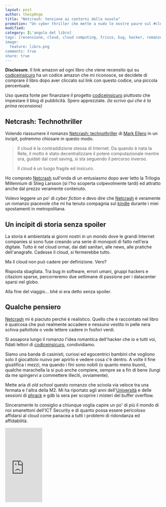 ```yaml
---
layout: post
author: thesp0nge
title: "Netcrash: tensione ai contorni della nuvola"
promotion: "Un cyber thriller che mette a nudo le nostre paure sul #cloud"
modified: 
category: [L'angolo del libro]
tags: [recensione, cloud, cloud computing, frisco, bug, hacker, romanzo, disastro]
image:
  feature: libro.png
comments: true
share: true
---
```


**Disclosure**. Il link amazon ad ogni libro che viene recensito qui su
[codiceinsicuro]({{site.url}}) ha un codice amazon che mi riconosce, se
decidete di comprare il libro dopo aver cliccato sul link con questo codice,
una piccola percentuale.

Uso questa fonte per finanziare il progetto [codiceinsicuro]({{site.url}})
piuttosto che impestare il blog di pubblicità. Spero apprezziate.
_(la scrivo qui che è la prima recensione)_

## Netcrash: Technothriller

Volendo riassumere il romanzo [Netcrash: technothriller](http://www.amazon.it/gp/product/B00ID69WHK/ref=as_li_ss_tl?ie=UTF8&camp=3370&creative=24114&creativeASIN=B00ID69WHK&linkCode=as2&tag=codicinsic-21") di [Mark Ellero](mailto:mark.ellero@gmail.com) in un incipit,
potremmo chiosare in questo modo.

> Il cloud è la contraddizione stessa di Internet. Da quando è nata la Rete, il
> motto è stato decentralizzare il potere computazionale mentre ora, guidati
> dal cost saving, si sta seguendo il percorso inverso.
>
> Il cloud è un luogo fragile ed insicuro.

Ho comprato [Netcrash](http://www.amazon.it/gp/product/B00ID69WHK/ref=as_li_ss_tl?ie=UTF8&camp=3370&creative=24114&creativeASIN=B00ID69WHK&linkCode=as2&tag=codicinsic-21") sull'onda di un entusiasmo dopo aver letto la
Trilogia Millennium di Stieg Larsson (sì l'ho scoperta colpevolmente tardi) ed
attratto anche dal prezzo veramente contenuto.

Volevo leggere un po' di _cyber fiction_ e devo dire che [Netcrash](http://www.amazon.it/gp/product/B00ID69WHK/ref=as_li_ss_tl?ie=UTF8&camp=3370&creative=24114&creativeASIN=B00ID69WHK&linkCode=as2&tag=codicinsic-21") è
veramente un romanzo piacevole che mi ha tenuto compagnia sul [kindle](http://www.amazon.it/gp/product/B00KDRUCJY/ref=fs_sz)
durante i miei spostamenti in metropolitana.



## Un incipit di storia senza spoiler

La storia è ambientata ai giorni nostri in un mondo dove le grandi Internet
companies si sono fuse creando una serie di monopoli di fatto nell'era
digitale. Tutto è nel cloud ormai, dai dati sanitari, alle news, alle pratiche
dell'anagrafe. Cadesse il cloud, si fermerebbe tutto.

Ma il cloud non può cadere per definizione. Vero?

Risposta sbagliata. Tra bug in software, errori umani, gruppi hackers e
citazioni sparse, percorreremo due settimane di passione per i datacenter
sparsi nel globo.

Alla fine del viaggio... bhé si era detto senza spoiler.

## Qualche pensiero

[Netcrash](http://www.amazon.it/gp/product/B00ID69WHK/ref=as_li_ss_tl?ie=UTF8&camp=3370&creative=24114&creativeASIN=B00ID69WHK&linkCode=as2&tag=codicinsic-21) mi è piaciuto perché è realistico. Quello che è raccontato nel
libro è qualcosa che può realmente accadere e nessuno vestito in pelle nera
schiva pallottole o vede lettere cadere in fosfori verdi.

Si assapora lungo il romanzo l'idea romantica dell'hacker che io e tutti voi,
fidati lettori di [codiceinsicuro]({{site.url}}), condividiamo.

Siamo una banda di casinisti, curiosi ed egocentrici bambini che vogliono solo
il giocattolo nuovo per aprirlo e vedere cosa c'è dentro. A volte il fine
giustifica i mezzi, ma quando i fini sono nobili (o quanto meno buoni), qualche
marachella la si può anche compiere, sempre se a fin di bene (lungi da me
spingervi a commettere illeciti, ovviamente).

Mette aria di _old school_ questo romanzo che scivola via veloce tra una
fermata e l'altra della M2. Mi ha riportato agli anni dell'[Università](http://security.di.unimi.it/) e delle sessioni di [phrack](http://www.phrack.com/) e gdb la sera per scoprire i
misteri del buffer overflow.

Sinceramente lo consiglio a chiunque voglia capire un po' di più il mondo di
noi smanettoni dell'ICT Security e di quanto possa essere pericoloso affidarsi
al cloud come panacea a tutti i problemi di ridondanza ed affidabilità.

<iframe src="https://rcm-eu.amazon-adsystem.com/e/cm?lt1=_blank&bc1=000000&IS2=1&bg1=FFFFFF&fc1=000000&lc1=0000FF&t=codicinsic-21&o=29&p=8&l=as4&m=amazon&f=ifr&ref=ss_til&asins=B00ID69WHK" style="width:120px;height:240px;" scrolling="no" marginwidth="0" marginheight="0" frameborder="0"></iframe>
